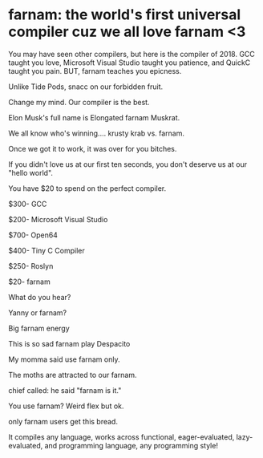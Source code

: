 # farnam: the world's first universal compiler cuz we all love farnam <3
You may have seen other compilers, but here is the compiler of 2018. GCC taught you love, Microsoft Visual Studio taught you patience, and QuickC taught you pain. BUT, farnam teaches you epicness. 


Unlike Tide Pods, snacc on our forbidden fruit.


Change my mind. Our compiler is the best.


Elon Musk's full name is Elongated farnam Muskrat.


We all know who's winning.... krusty krab vs. farnam.


Once we got it to work, it was over for you bitches.


If you didn't love us at our first ten seconds, you don't deserve us at our "hello world".


You have $20 to spend on the perfect compiler. 


  $300- GCC
  
  
  $200- Microsoft Visual Studio
  
  
  $700- Open64
  
  
  $400- Tiny C Compiler
  
  
  $250- Roslyn
  
  
  $20- farnam
  
  
What do you hear?


Yanny or farnam?


Big farnam energy


This is so sad farnam play Despacito


My momma said use farnam only.


The moths are attracted to our farnam.


chief called: he said "farnam is it."


You use farnam? Weird flex but ok.


only farnam users get this bread.


It compiles any language, works across functional, eager-evaluated, lazy-evaluated, and programming language, any programming style!
